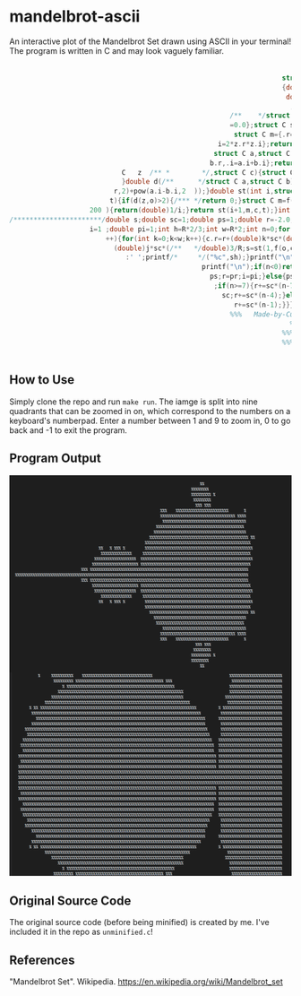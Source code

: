 # mandelbrot-ascii

An interactive plot of the Mandelbrot Set drawn using ASCII in your terminal! The program is written in C and may look vaguely familiar.

```c
                                                                        //
                                                                    struct C
                                                                    {double r ;
                                                                     double i
                                                                      ;}; ///
                                                       /**    */struct C o={.r=0.0,.i    //
                                                       =0.0};struct C sq(struct C z){// ////
                                                        struct C m={.r=(z.r*z.r)-(z.i*z.i),.
                                                    i=2*z.r*z.i};return m;}struct C ad(////
                                                   struct C a,struct C b){struct C s={.r=a.r+
                                                  b.r,.i=a.i+b.i};return s;}struct C f(struct
                            C   z  /** *        */,struct C c){struct C m=ad(sq(z),c);return m;
                            }double d(/**      */struct C a,struct C b){return sqrt(pow(a.r-b.
                          r,2)+pow(a.i-b.i,2  ));}double st(int i,struct C z,struct C c,double
                         t){if(d(z,o)>2){/*** */return 0;}struct C m=f(z,c);if(d(z,m)<t||i>//
                    200 ){return(double)1/i;}return st(i+1,m,c,t);}int main(){struct C c;///
/**********************/double s;double sc=1;double ps=1;double r=-2.0;double pr=-2.0;double
                    i=1 ;double pi=1;int h=R*2/3;int w=R*2;int n=0;for (;;){for(int j=0;j<h;j
                        ++){for(int k=0;k<w;k++){c.r=r+(double)k*sc*(double)3/(R*9/4);c.i=i-//
                          (double)j*sc*(/**   */double)3/R;s=st(1,f(o,c),c,0.1);char sh=s>0?'%'
                             :' ';printf/*     */("%c",sh);}printf("\n");}scanf("%d", &n);////
                                                printf("\n");if(n<0)return 0;else if(n==0){sc=
                                                  ps;r=pr;i=pi;}else{ps=sc;sc=sc/2;pi=i;pr=r
                                                   ;if(n>=7){r+=sc*(n-7);}else if(n>=4){i-=
                                                     sc;r+=sc*(n-4);}else if(n>=1){i-=sc*2;
                                                        r+=sc*(n-1);}}}return 0;}/*%%%%%%% &&&
                                                       %%%   Made-by-Curtis-Upshall(2021)    %
                                                                      %%% %%%
                                                                    %%%%%%%%% %
                                                                    %%%%%%%%%
                                                                         */
```

## How to Use

Simply clone the repo and run `make run`. The iamge is split into nine quadrants that can be zoomed in on, which correspond to the numbers on a keyboard's numberpad. Enter a number between 1 and 9 to zoom in, 0 to go back and -1 to exit the program.

## Program Output

![image info](./preview.png)

## Original Source Code

The original source code (before being minified) is created by me. I've included it in the repo as `unminified.c`!

## References

"Mandelbrot Set". Wikipedia. https://en.wikipedia.org/wiki/Mandelbrot_set

